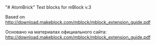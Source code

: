 "# AtomBrick" 
Test blocks for mBlock v.3

Based on http://download.makeblock.com/mblock/mblock_extension_guide.pdf

Основано на материалах официального сайта: http://download.makeblock.com/mblock/mblock_extension_guide.pdf
